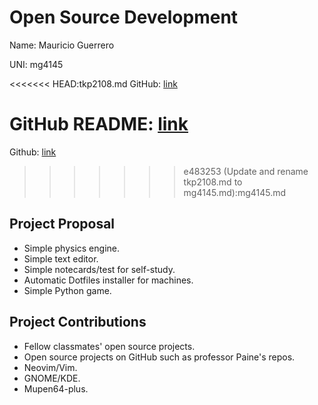 # Open Source Development

Name: Mauricio Guerrero

UNI: mg4145

<<<<<<< HEAD:tkp2108.md
GitHub: [link](https://github.com/timkpaine)

GitHub README: [link](https://github.com/timkpaine/timkpaine/blob/main/README.md)
=======
Github: [link](https://github.com/Mg4145)
>>>>>>> e483253 (Update and rename tkp2108.md to mg4145.md):mg4145.md


## Project Proposal
* Simple physics engine.
* Simple text editor.
* Simple notecards/test for self-study.
* Automatic Dotfiles installer for machines.
* Simple Python game.

## Project Contributions
* Fellow classmates' open source projects.
* Open source projects on GitHub such as professor Paine's repos.
* Neovim/Vim.
* GNOME/KDE.
* Mupen64-plus.
